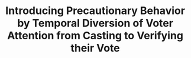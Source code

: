 ---
title: "Introducing Precautionary Behavior by Temporal Diversion of Voter Attention from Casting to Verifying their Vote"
collection: publications
permalink: /publications/2014-02-Introducing-Precautionary-Behavior-by-Temporal-Diversion-of-Voter-Attention-from-Casting-to-Verifying-their-Vote
venue: 'Workshop on Usable Security (USEC)'
paperurl: 'http://dx.doi.org/10.14722/usec.2014.23037'
citation: ' <b>Jurlind Budurushi</b>,  Marcel Woide,  Melanie Volkamer, </br> Workshop on Usable Security (USEC)</br>'
---